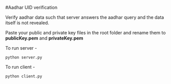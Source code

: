#Aadhar UID verification

Verify aadhar data such that server answers the aadhar query and the data itself is not revealed.

Paste your public and private key files in the root folder and rename them to **publicKey.pem** and **privateKey.pem**

To run server -

```
python server.py

```

To run client - 

```
python client.py

```